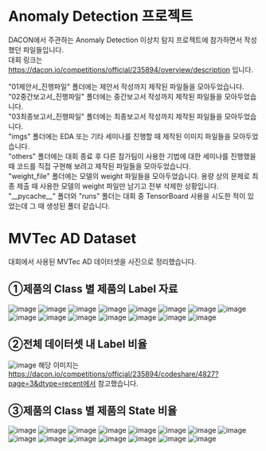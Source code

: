 # Anomaly Detection 프로젝트

DACON에서 주관하는 Anomaly Detection 이상치 탐지 프로젝트에 참가하면서 작성했던 파일들입니다. <br>
대회 링크는 https://dacon.io/competitions/official/235894/overview/description 입니다.

"01제안서_진행파일" 폴더에는 제안서 작성까지 제작된 파일들을 모아두었습니다. <br>
"02중간보고서_진행파일" 폴더에는 중간보고서 작성까지 제작된 파일들을 모아두었습니다. <br>
"03최종보고서_진행파일" 폴더에는 최종보고서 작성까지 제작된 파일들을 모아두었습니다. <br>
"imgs" 폴더에는 EDA 또는 기타 세미나를 진행할 때 제작된 이미지 파일들을 모아두었습니다. <br>
"others" 폴더에는 대회 종료 후 다른 참가팀이 사용한 기법에 대한 세미나를 진행했을 때 코드를 직접 구현해 보려고 제작된 파일들을 모아두었습니다. <br>
"weight_file" 폴더에는 모델의 weight 파일들을 모아두었습니다. 용량 상의 문제로 최종 제출 때 사용한 모델의 weight 파일만 남기고 전부 삭제한 상황입니다. <br>
"\_\_pycache__" 폴더와 "runs" 폴더는 대회 중 TensorBoard 사용을 시도한 적이 있었는데 그 때 생성된 폴더 같습니다. <br>

# MVTec AD Dataset

대회에서 사용된 MVTec AD 데이터셋을 사진으로 정리했습니다.

## ①제품의 Class 별 제품의 Label 자료
![image](https://user-images.githubusercontent.com/93433004/194214175-f6c5ab0d-e987-4841-a917-7c370460db89.png)
![image](https://user-images.githubusercontent.com/93433004/194214278-bc84e267-83bf-4e3d-a161-4482364373c4.png)
![image](https://user-images.githubusercontent.com/93433004/194214290-1339845a-a6e9-45a2-ae56-ad4498ce46a0.png)
![image](https://user-images.githubusercontent.com/93433004/194214334-b793a39d-ace3-48f9-82f1-ce817f6cb85e.png)
![image](https://user-images.githubusercontent.com/93433004/194214350-9d7ae5b7-69e0-4359-94ff-26eb722e74a2.png)
![image](https://user-images.githubusercontent.com/93433004/194214371-39b56aa6-5453-46ef-b91b-e69ca650b705.png)
![image](https://user-images.githubusercontent.com/93433004/194214384-fb86a57e-bfa2-498f-b0ab-47931e846b2c.png)
![image](https://user-images.githubusercontent.com/93433004/194214392-66730b40-8b2e-467b-8473-90abce92e17d.png)
![image](https://user-images.githubusercontent.com/93433004/194214401-5dc20bc1-671a-4be5-a59d-c718164ad7f2.png)
![image](https://user-images.githubusercontent.com/93433004/194214434-7a5b6c55-fb33-469b-9513-9e6e91cc4b35.png)
![image](https://user-images.githubusercontent.com/93433004/194214442-d4228c09-5d89-46d5-8afd-21659cc0b418.png)
![image](https://user-images.githubusercontent.com/93433004/194214452-1bf6687d-93ca-4b9b-aee7-87b4fe846df2.png)
![image](https://user-images.githubusercontent.com/93433004/194214462-2af88bea-d166-4c15-b0de-7e1ae91c5789.png)
![image](https://user-images.githubusercontent.com/93433004/194214522-1f93bde1-fb29-43eb-aafb-24a41a3cd51b.png)
![image](https://user-images.githubusercontent.com/93433004/194214534-2991c518-7d63-4907-a50c-95bae5b2160a.png)

## ②전체 데이터셋 내 Label 비율
![image](https://user-images.githubusercontent.com/93433004/194214949-48a64bf8-5e48-469a-b04e-dde75911a884.png)
해당 이미지는 https://dacon.io/competitions/official/235894/codeshare/4827?page=3&dtype=recent에서 참고했습니다.

## ③제품의 Class 별 제품의 State 비율
![image](https://user-images.githubusercontent.com/93433004/194214705-79512d52-b9b9-4dbe-9b8d-234861a803c2.png)
![image](https://user-images.githubusercontent.com/93433004/194214719-b3911d1c-1797-43a2-bbe9-3a65a2e068f2.png)
![image](https://user-images.githubusercontent.com/93433004/194214727-a118f35d-200b-413d-8215-db920e3fa5b6.png)
![image](https://user-images.githubusercontent.com/93433004/194214734-93577c94-3b70-4051-bf9b-f3993e804cdd.png)
![image](https://user-images.githubusercontent.com/93433004/194214739-1abf5dba-f6b5-499d-9ce0-3f7a2fb055dc.png)
![image](https://user-images.githubusercontent.com/93433004/194214748-81d94e32-5a85-4bd8-8573-42bb39d921de.png)
![image](https://user-images.githubusercontent.com/93433004/194214756-23396e0d-9485-4132-93a4-7ed59d236a37.png)
![image](https://user-images.githubusercontent.com/93433004/194214764-452a9243-7d67-479f-8b22-a1c00bebb3dd.png)
![image](https://user-images.githubusercontent.com/93433004/194214778-7b674d1d-ff20-496f-b2f2-9f64393c58f9.png)
![image](https://user-images.githubusercontent.com/93433004/194214787-75325fcb-d326-49aa-9453-e24d620b07e4.png)
![image](https://user-images.githubusercontent.com/93433004/194214793-1fad94c7-8101-4b78-bbde-f89dedd07ddd.png)
![image](https://user-images.githubusercontent.com/93433004/194214798-aca2228a-1a50-4f5c-9e5f-1f8eb2445883.png)
![image](https://user-images.githubusercontent.com/93433004/194214817-9cd324a6-a4c1-45b8-b85f-979b18cfb24c.png)
![image](https://user-images.githubusercontent.com/93433004/194214824-6ea38b45-6456-4df4-8991-65e20d47e570.png)
![image](https://user-images.githubusercontent.com/93433004/194214837-210d5f73-f7bb-403a-95cb-f783f3a9e5da.png)

